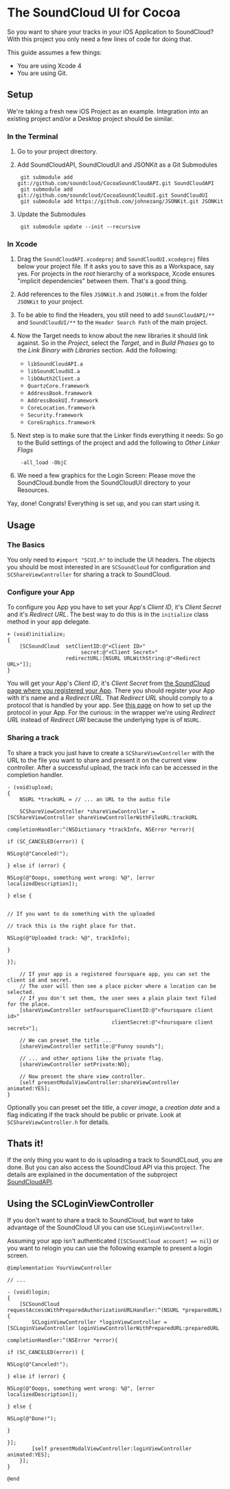 # The SoundCloud UI for Cocoa

So you want to share your tracks in your iOS Application to SoundCloud? With this project you only need a few lines of code for doing that.

This guide assumes a few things:

* You are using Xcode 4
* You are using Git.

## Setup

We're taking a fresh new iOS Project as an example. Integration into an existing project and/or a Desktop project should be similar.

### In the Terminal

1. Go to your project directory.

2. Add SoundCloudAPI, SoundCloudUI and JSONKit as a Git Submodules

		git submodule add git://github.com/soundcloud/CocoaSoundCloudAPI.git SoundCloudAPI
		git submodule add git://github.com/soundcloud/CocoaSoundCloudUI.git SoundCloudUI
		git submodule add https://github.com/johnezang/JSONKit.git JSONKit
		
3. Update the Submodules

		git submodule update --init --recursive

### In Xcode

1. Drag the `SoundCloudAPI.xcodeproj` and `SoundCloudUI.xcodeproj` files below your project file. If it asks you to save this as a Workspace, say yes. For projects in the _root_ hierarchy of a workspace, Xcode ensures "implicit dependencies" between them. That's a good thing.

2. Add references to the files `JSONKit.h` and `JSONKit.m` from the folder `JSONKit` to your project.

3. To be able to find the Headers, you still need to add `SoundCloudAPI/**` and `SoundCloudUI/**` to the `Header Search Path` of the main project.

4. Now the Target needs to know about the new libraries it should link against. So in the _Project_, select the _Target_, and in _Build Phases_ go to the _Link Binary with Libraries_ section. Add the following:

    * `libSoundCloudAPI.a`
    * `libSoundCloudUI.a`
    * `libOAuth2Client.a`
    * `QuartzCore.framework`
    * `AddressBook.framework`
    * `AddressBookUI.framework`
    * `CoreLocation.framework`
    * `Security.framework`
    * `CoreGraphics.framework`

5. Next step is to make sure that the Linker finds everything it needs: So go to the Build settings of the project and add the following to *Other Linker Flags*
    
        -all_load -ObjC

6. We need a few graphics for the Login Screen: Please move the SoundCloud.bundle from the SoundCloudUI directory to your Resources.

Yay, done! Congrats! Everything is set up, and you can start using it.

## Usage

### The Basics

You only need to `#import "SCUI.h"` to include the UI headers. The objects you should be most interested in are `SCSoundCloud` for configuration and `SCShareViewController` for sharing a track to SoundCloud.


### Configure your App

To configure you App you have to set your App's _Client ID_, it's _Client Secret_ and it's _Redirect URL_. The best way to do this is in the `initialize` class method in your app delegate.

    + (void)initialize;
    {
        [SCSoundCloud  setClientID:@"<Client ID>"
                            secret:@"<Client Secret>"
                       redirectURL:[NSURL URLWithString:@"<Redirect URL>"]];
    }

You will get your App's _Client ID_, it's _Client Secret_ from [the SoundCloud page where you registered your App](http://soundcloud.com/you/apps). There you should register your App with it's name and a _Redirect URL_. That _Redirect URL_ should comply to a protocol that is handled by your app. See [this page](http://iphonedevelopertips.com/cocoa/launching-your-own-application-via-a-custom-url-scheme.html) on how to set up the protocol in your App. For the curious: in the wrapper we're using _Redirect URL_ instead of _Redirect URI_ because the underlying type is of `NSURL`.


### Sharing a track

To share a track you just have to create a `SCShareViewController` with the URL to the file you want to share and present it on the current view controller. After a successful upload, the track info can be accessed in the completion handler. 

    - (void)upload;
    {
        NSURL *trackURL = // ... an URL to the audio file
        
        SCShareViewController *shareViewController = [SCShareViewController shareViewControllerWithFileURL:trackURL
                                                                                         completionHandler:^(NSDictionary *trackInfo, NSError *error){
                                                                                             if (SC_CANCELED(error)) {
                                                                                                 NSLog(@"Canceled!");
                                                                                             } else if (error) {
                                                                                                 NSLog(@"Ooops, something went wrong: %@", [error localizedDescription]);
                                                                                             } else {    
                                                                                                 
                                                                                                 // If you want to do something with the uploaded 
                                                                                                 // track this is the right place for that.
                                                                                                 NSLog(@"Uploaded track: %@", trackInfo);
                                                                                             }
                                                                                         }];
        
        // If your app is a registered foursquare app, you can set the client id and secret.
        // The user will then see a place picker where a location can be selected.
        // If you don't set them, the user sees a plain plain text filed for the place.
        [shareViewController setFoursquareClientID:@"<foursquare client id>"
                                      clientSecret:@"<foursquare client secret>"];
        
        // We can preset the title ...
        [shareViewController setTitle:@"Funny sounds"];
        
        // ... and other options like the private flag.
        [shareViewController setPrivate:NO];
        
        // Now present the share view controller.
        [self presentModalViewController:shareViewController animated:YES];
    }

Optionally you can preset set the *title*, a *cover image*, a *creation date* and a flag indicating if the track should be public or private. Look at `SCShareViewController.h` for details.


## Thats it!

If the only thing you want to do is uploading a track to SoundCLoud, you are done. But you can also access the SoundCloud API via this project. The details are explained in the documentation of the subproject [SoundCloudAPI]().

## Using the SCLoginViewController

If you don't want to share a track to SoundCloud, but want to take advantage of the SoundCloud UI you can use `SCLoginViewController`.

Assuming your app isn't authenticated (`[SCSoundCloud account] == nil`) or you want to relogin you can use the following example to present a login screen.

    @implementation YourViewController
    
    // ...
    
    - (void)login;
    {
        [SCSoundCloud requestAccessWithPreparedAuthorizationURLHandler:^(NSURL *preparedURL){
            SCLoginViewController *loginViewController = [SCLoginViewController loginViewControllerWithPreparedURL:preparedURL
                                                                                                 completionHandler:^(NSError *error){
                                                                                                      if (SC_CANCELED(error)) {
                                                                                                          NSLog(@"Canceled!");
                                                                                                      } else if (error) {
                                                                                                          NSLog(@"Ooops, something went wrong: %@", [error localizedDescription]);
                                                                                                      } else {                                                                                            
                                                                                                          NSLog(@"Done!");
                                                                                                      }
                                                                                                 }];
            [self presentModalViewController:loginViewController animated:YES];
        }];
    }
    
    @end


